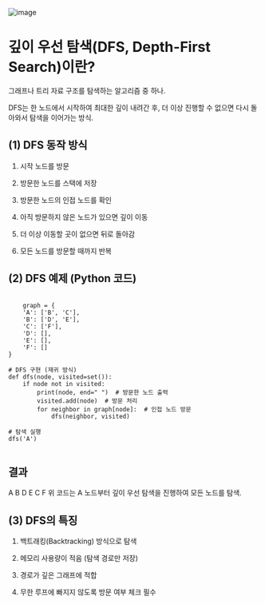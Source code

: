 ![image](https://github.com/user-attachments/assets/0a5ac178-32f1-4a06-96db-6b5adff7947f)
# 깊이 우선 탐색(DFS, Depth-First Search)이란? 
그래프나 트리 자료 구조를 탐색하는 알고리즘 중 하나.

DFS는 한 노드에서 시작하여 최대한 깊이 내려간 후, 더 이상 진행할 수 없으면 다시 돌아와서 탐색을 이어가는 방식.

## (1) DFS 동작 방식
1. 시작 노드를 방문

2. 방문한 노드를 스택에 저장

3. 방문한 노드의 인접 노드를 확인

4. 아직 방문하지 않은 노드가 있으면 깊이 이동

5. 더 이상 이동할 곳이 없으면 뒤로 돌아감

6. 모든 노드를 방문할 때까지 반복

## (2) DFS 예제 (Python 코드)
<pre>
  <code>
    graph = {
    'A': ['B', 'C'],
    'B': ['D', 'E'],
    'C': ['F'],
    'D': [],
    'E': [],
    'F': []
}

# DFS 구현 (재귀 방식)
def dfs(node, visited=set()):
    if node not in visited:
        print(node, end=" ")  # 방문한 노드 출력
        visited.add(node)  # 방문 처리
        for neighbor in graph[node]:  # 인접 노드 방문
            dfs(neighbor, visited)

# 탐색 실행
dfs('A')
  </code>
</pre>

## 결과 
A B D E C F 위 코드는 A 노드부터 깊이 우선 탐색을 진행하여 모든 노드를 탐색.

## (3) DFS의 특징
1. 백트래킹(Backtracking) 방식으로 탐색
   
2. 메모리 사용량이 적음 (탐색 경로만 저장)
   
3. 경로가 깊은 그래프에 적합
   
4. 무한 루프에 빠지지 않도록 방문 여부 체크 필수
